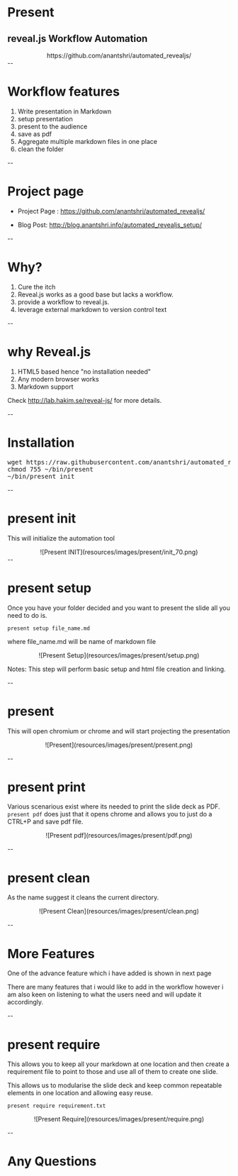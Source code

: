 <!-- .slide: class="center" -->
# Present 
## reveal.js Workflow Automation
<center>
https://github.com/anantshri/automated_revealjs/
</center>
--

# Workflow features

1. Write presentation in Markdown
1. setup presentation
1. present to the audience
1. save as pdf
1. Aggregate multiple markdown files in one place
1. clean the folder


--

# Project page

* Project Page : https://github.com/anantshri/automated_revealjs/

* Blog Post: http://blog.anantshri.info/automated_revealjs_setup/

--

# Why?

1. Cure the itch
1. Reveal.js works as a good base but lacks a workflow.
1. provide a workflow to reveal.js.
1. leverage external markdown to version control text

--

# why Reveal.js

1. HTML5 based hence "no installation needed"
1. Any modern browser works
1. Markdown support

Check http://lab.hakim.se/reveal-js/ for more details.

--

# Installation

<pre>
wget https://raw.githubusercontent.com/anantshri/automated_revealjs/1.0/present -O ~/bin/present
chmod 755 ~/bin/present
~/bin/present init
</pre>
--


# present init

This will initialize the automation tool
<center>
![Present INIT](resources/images/present/init_70.png)
</center>
--

# present setup

Once you have your folder decided and you want to present the slide all you need to do is.

`present setup file_name.md`

where file_name.md will be name of markdown file

<center>
![Present Setup](resources/images/present/setup.png)
</center>

Notes:
This step will perform basic setup and html file creation and linking.

--

# present

This will open chromium or chrome and will start projecting the presentation

<center>
![Present](resources/images/present/present.png)
</center>

--

# present print

Various scenarious exist where its needed to print the slide deck as PDF. `present pdf` does just that it opens chrome and allows you to just do a CTRL+P and save pdf file.

<center>
![Present pdf](resources/images/present/pdf.png)
</center>

--

# present clean

As the name suggest it cleans the current directory.

<center>
![Present Clean](resources/images/present/clean.png)
</center>

--

# More Features

One of the advance feature which i have added is shown in next page

There are many features that i would like to add in the workflow however i am also keen on listening to what the users need and will update it accordingly.



--

# present require

This allows you to keep all your markdown at one location and then create a requirement file to point to those and use all of them to create one slide.

This allows us to modularise the slide deck and keep common repeatable elements in one location and allowing easy reuse.

`present require requirement.txt`


<center>
![Present Require](resources/images/present/require.png)
</center>


--

<!-- .slide: class="center" -->
# Any Questions
